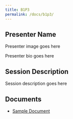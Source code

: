 ```yaml
---
title: B1P3
permalink: /docs/b1p3/
---
```


## Presenter Name

Presenter image goes here

Presenter bio goes here

## Session Description

Session description goes here

## Documents
 - [Sample Document](../monday/breakout1/documents/b1p1d1.pdf)